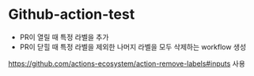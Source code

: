 # Github-action-test
- PR이 열릴 때 특정 라벨을 추가
- PR이 닫힐 때 특정 라벨을 제외한 나머지 라벨을 모두 삭제하는 workflow 생성

https://github.com/actions-ecosystem/action-remove-labels#inputs 사용